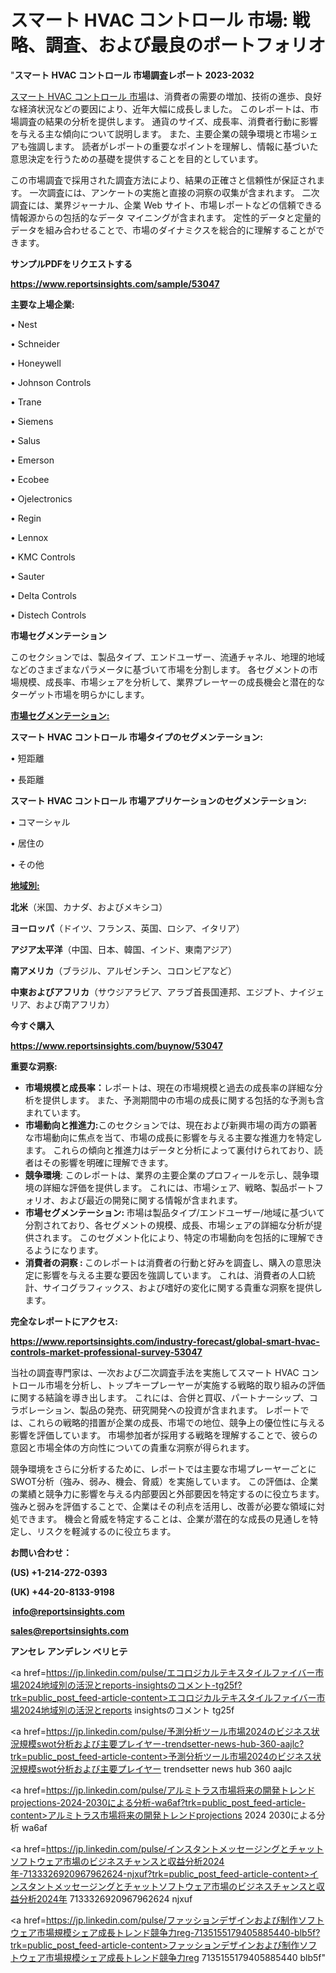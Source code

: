 # スマート HVAC コントロール 市場: 戦略、調査、および最良のポートフォリオ

"<strong>スマート HVAC コントロール 市場調査レポート 2023-2032</strong>

<a href=https://www.reportsinsights.com/sample/53047>スマート HVAC コントロール 市場</a>は、消費者の需要の増加、技術の進歩、良好な経済状況などの要因により、近年大幅に成長しました。 このレポートは、市場調査の結果の分析を提供します。 通貨のサイズ、成長率、消費者行動に影響を与える主な傾向について説明します。 また、主要企業の競争環境と市場シェアも強調します。 読者がレポートの重要なポイントを理解し、情報に基づいた意思決定を行うための基礎を提供することを目的としています。

この市場調査で採用された調査方法により、結果の正確さと信頼性が保証されます。 一次調査には、アンケートの実施と直接の洞察の収集が含まれます。 二次調査には、業界ジャーナル、企業 Web サイト、市場レポートなどの信頼できる情報源からの包括的なデータ マイニングが含まれます。 定性的データと定量的データを組み合わせることで、市場のダイナミクスを総合的に理解することができます。

<strong><b>サンプルPDFをリクエストする</b></strong>

<a href=https://www.reportsinsights.com/sample/53047><strong><u>https://www.reportsinsights.com/sample/53047</u></strong></a>

<strong>主要な上場企業:</strong>

• Nest

• Schneider

• Honeywell

• Johnson Controls

• Trane

• Siemens

• Salus

• Emerson

• Ecobee

• Ojelectronics

• Regin

• Lennox

• KMC Controls

• Sauter

• Delta Controls

• Distech Controls

<strong>市場セグメンテーション</strong>

このセクションでは、製品タイプ、エンドユーザー、流通チャネル、地理的地域などのさまざまなパラメータに基づいて市場を分割します。 各セグメントの市場規模、成長率、市場シェアを分析して、業界プレーヤーの成長機会と潜在的なターゲット市場を明らかにします。

<strong><u>市場セグメンテーション</u></strong><strong><u>:</u></strong>

<strong>スマート HVAC コントロール 市場タイプのセグメンテーション:</strong>

• 短距離

• 長距離

<strong>スマート HVAC コントロール 市場アプリケーションのセグメンテーション:</strong>

• コマーシャル

• 居住の

• その他

<strong><u>地域別</u></strong><strong><u>:</u></strong>

<strong>北米</strong>（米国、カナダ、およびメキシコ）

<strong>ヨーロッパ</strong>（ドイツ、フランス、英国、ロシア、イタリア）

<strong>アジア太平洋</strong>（中国、日本、韓国、インド、東南アジア）

<strong>南アメリカ</strong>（ブラジル、アルゼンチン、コロンビアなど）

<strong>中東およびアフリカ</strong>（サウジアラビア、アラブ首長国連邦、エジプト、ナイジェリア、および南アフリカ）

<strong>今すぐ購入</strong>

<a href=https://www.reportsinsights.com/buynow/53047><strong><u>https://www.reportsinsights.com/buynow/53047</u></strong></a>

<strong>重要な洞察:</strong>
<ul>
  <li><strong>市場規模と成長率：</strong>レポートは、現在の市場規模と過去の成長率の詳細な分析を提供します。 また、予測期間中の市場の成長に関する包括的な予測も含まれています。</li>
  <li><strong>市場動向と推進力:</strong>このセクションでは、現在および新興市場の両方の顕著な市場動向に焦点を当て、市場の成長に影響を与える主要な推進力を特定します。 これらの傾向と推進力はデータと分析によって裏付けられており、読者はその影響を明確に理解できます。</li>
  <li><strong>競争環境</strong>: このレポートは、業界の主要企業のプロフィールを示し、競争環境の詳細な評価を提供します。 これには、市場シェア、戦略、製品ポートフォリオ、および最近の開発に関する情報が含まれます。</li>
  <li><strong>市場セグメンテーション: </strong>市場は製品タイプ/エンドユーザー/地域に基づいて分割されており、各セグメントの規模、成長、市場シェアの詳細な分析が提供されます。 このセグメント化により、特定の市場動向を包括的に理解できるようになります。</li>
  <li><strong>消費者の洞察 : </strong>このレポートは消費者の行動と好みを調査し、購入の意思決定に影響を与える主要な要因を強調しています。 これは、消費者の人口統計、サイコグラフィックス、および嗜好の変化に関する貴重な洞察を提供します。</li>
</ul>
<strong>完全なレポートにアクセス:</strong>

<a href=https://www.reportsinsights.com/industry-forecast/global-smart-hvac-controls-market-professional-survey-53047><strong><u><b>https://www.reportsinsights.com/industry-forecast/global-smart-hvac-controls-market-professional-survey-53047</b></u></strong></a>

当社の調査専門家は、一次および二次調査手法を実施してスマート HVAC コントロール市場を分析し、トップキープレーヤーが実施する戦略的取り組みの評価に関する結論を導き出します。 これには、合併と買収、パートナーシップ、コラボレーション、製品の発売、研究開発への投資が含まれます。 レポートでは、これらの戦略的措置が企業の成長、市場での地位、競争上の優位性に与える影響を評価しています。 市場参加者が採用する戦略を理解することで、彼らの意図と市場全体の方向性についての貴重な洞察が得られます。

競争環境をさらに分析するために、レポートでは主要な市場プレーヤーごとにSWOT分析（強み、弱み、機会、脅威）を実施しています。 この評価は、企業の業績と競争力に影響を与える内部要因と外部要因を特定するのに役立ちます。 強みと弱みを評価することで、企業はその利点を活用し、改善が必要な領域に対処できます。 機会と脅威を特定することは、企業が潜在的な成長の見通しを特定し、リスクを軽減するのに役立ちます。

<strong>お問い合わせ：</strong>

<strong>(US) +1-214-272-0393</strong>

<strong>(UK) +44-20-8133-9198</strong>

<strong> </strong><a href=info@reportsinsights.com><strong><u>info@reportsinsights.com</u></strong></a>

<a href=sales@reportsinsights.com><strong><u>sales@reportsinsights.com</u></strong></a>

<strong>アンセレ アンデレン ベリヒテ</strong>

<a href=https://jp.linkedin.com/pulse/エコロジカルテキスタイルファイバー市場2024地域別の活況とreports-insightsのコメント-tg25f?trk=public_post_feed-article-content>エコロジカルテキスタイルファイバー市場2024地域別の活況とreports insightsのコメント tg25f</a>

<a href=https://jp.linkedin.com/pulse/予測分析ツール市場2024のビジネス状況規模swot分析および主要プレイヤー-trendsetter-news-hub-360-aajlc?trk=public_post_feed-article-content>予測分析ツール市場2024のビジネス状況規模swot分析および主要プレイヤー trendsetter news hub 360 aajlc</a>

<a href=https://jp.linkedin.com/pulse/アルミトラス市場将来の開発トレンドprojections-2024-2030による分析-wa6af?trk=public_post_feed-article-content>アルミトラス市場将来の開発トレンドprojections 2024 2030による分析 wa6af</a>

<a href=https://jp.linkedin.com/pulse/インスタントメッセージングとチャットソフトウェア市場のビジネスチャンスと収益分析2024年-7133326920967962624-njxuf?trk=public_post_feed-article-content>インスタントメッセージングとチャットソフトウェア市場のビジネスチャンスと収益分析2024年 7133326920967962624 njxuf</a>

<a href=https://jp.linkedin.com/pulse/ファッションデザインおよび制作ソフトウェア市場規模シェア成長トレンド競争力reg-7135155179405885440-blb5f?trk=public_post_feed-article-content>ファッションデザインおよび制作ソフトウェア市場規模シェア成長トレンド競争力reg 7135155179405885440 blb5f</a>"
